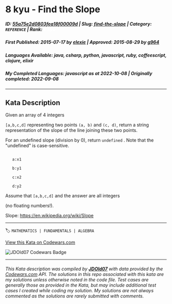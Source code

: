 # 8 kyu - Find the Slope

##### **ID**: [55a75e2d0803fea18f00009d](https://www.codewars.com/kata/55a75e2d0803fea18f00009d) | **Slug**: [find-the-slope](https://www.codewars.com/kata/55a75e2d0803fea18f00009d) | **Category**: `REFERENCE` | **Rank**: <span style="color:white">8 kyu</span>

##### **First Published**: 2015-07-17 ***by*** [elexie](https://www.codewars.com/users/elexie) | **Approved**: 2015-08-29 ***by*** [g964](https://www.codewars.com/users/g964)

##### **Languages Available**: java, csharp, python, javascript, ruby, coffeescript, clojure, elixir

##### **My Completed Languages**: javascript ***as at*** 2022-10-08 | **Originally completed**: 2022-09-08

---

## Kata Description


Given an array of 4 integers  

```[a,b,c,d]``` representing two points ```(a, b)``` and ```(c, d)```, return a string representation of the slope of the line joining these two points. 



For an undefined slope (division by 0), return  ```undefined```  . Note that the "undefined" is case-sensitive.

```

   a:x1

   b:y1

   c:x2

   d:y2

```

   

Assume that ```[a,b,c,d]``` and the answer are all integers 

(no floating numbers!).

Slope: <https://en.wikipedia.org/wiki/Slope>





---


🏷 `MATHEMATICS | FUNDAMENTALS | ALGEBRA`


[View this Kata on Codewars.com](https://www.codewars.com/kata/55a75e2d0803fea18f00009d)

![](https://www.codewars.com/users/jdold07/badges/large "JDOld07 Codewars Badge")

---

###### *This Kata description was compiled by [**JDOld07**](https://tpstech.dev) with data provided by the [Codewars.com](https://www.codewars.com) API.  The solutions in this repo associated with this kata are my solutions unless otherwise noted in the code file.  Test cases are generally those as provided in the Kata, but may include additional test cases I created while coding my solution.  My solutions are not always commented as the solutions are rarely submitted with comments.*
